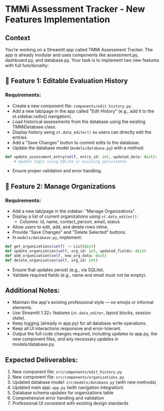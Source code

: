 # TMMi Assessment Tracker - New Features Implementation

## Context
You're working on a Streamlit app called TMMi Assessment Tracker. The app is already modular and uses components like assessment.py, dashboard.py, and database.py. Your task is to implement two new features with full functionality:

## 🔧 Feature 1: Editable Evaluation History

### Requirements:
- Create a new component file: `components/edit_history.py`.
- Add a new tab/page in the app called "Edit History" (e.g., add it to the st.sidebar.radio() navigation).
- Load historical assessments from the database using the existing TMMiDatabase class.
- Display history using `st.data_editor()` so users can directly edit the entries.
- Add a "Save Changes" button to commit edits to the database.
- Update the database model (`models/database.py`) with a method:

```python
def update_assessment_entry(self, entry_id: int, updated_data: dict):
    # Update logic using SQLite or existing persistence
```

- Ensure proper validation and error handling.

## 🏢 Feature 2: Manage Organizations

### Requirements:
- Add a new tab/page in the sidebar: "Manage Organizations".
- Display a list of current organizations using `st.data_editor()`:
  - Columns: id, name, contact_person, email, status
- Allow users to edit, add, and delete rows inline.
- Provide "Save Changes" and "Delete Selected" buttons.
- In `models/database.py`, implement:

```python
def get_organizations(self) -> List[dict]
def update_organization(self, org_id: int, updated_fields: dict)
def add_organization(self, new_org_data: dict)
def delete_organization(self, org_id: int)
```

- Ensure that updates persist (e.g., via SQLite).
- Validate required fields (e.g., name and email must not be empty).

## Additional Notes:
- Maintain the app's existing professional style — no emojis or informal elements.
- Use Streamlit 1.32+ features (`st.data_editor`, layout blocks, session state).
- Keep logging (already in app.py) for all database write operations.
- Keep all UI interactions responsive and error-tolerant.
- Output the full code changes required, including updates to app.py, the new component files, and any necessary updates in models/database.py.

## Expected Deliverables:
1. New component file: `src/components/edit_history.py`
2. New component file: `src/components/organizations.py`
3. Updated database model: `src/models/database.py` (with new methods)
4. Updated main app: `app.py` (with navigation integration)
5. Database schema updates for organizations table
6. Comprehensive error handling and validation
7. Professional UI consistent with existing design standards